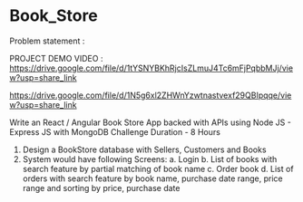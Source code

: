 # Book_Store

Problem statement :

PROJECT DEMO VIDEO : 
https://drive.google.com/file/d/1tYSNYBKhRjcIsZLmuJ4Tc6mFjPqbbMJj/view?usp=share_link

https://drive.google.com/file/d/1N5g6xl2ZHWnYzwtnastvexf29QBIpqqe/view?usp=share_link
                     

Write an React / Angular Book Store App
backed with APIs using Node JS - Express JS
with MongoDB
Challenge Duration - 8 Hours
1. Design a BookStore database with Sellers, Customers and Books
2. System would have following Screens:
a. Login
b. List of books with search feature by partial matching of book name
c. Order book
d. List of orders with search feature by book name, purchase date range, price range and sorting
by price, purchase date
